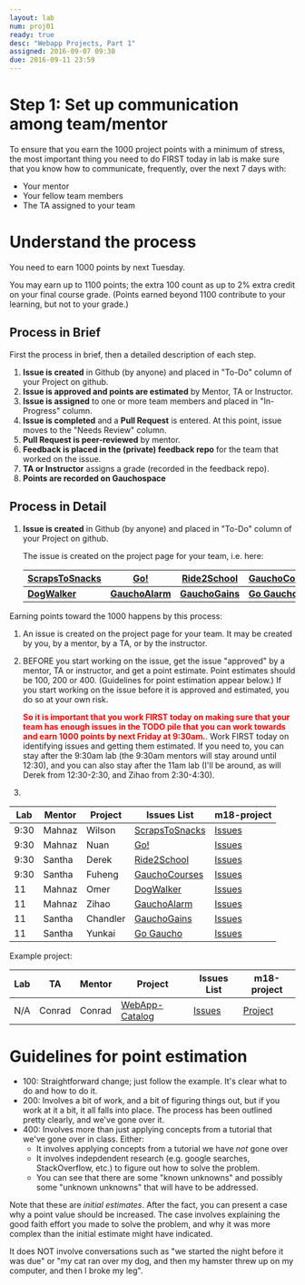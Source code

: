 ```yaml
---
layout: lab
num: proj01
ready: true
desc: "Webapp Projects, Part 1"
assigned: 2016-09-07 09:30
due: 2016-09-11 23:59
---
```


# Step 1: Set up communication among team/mentor

To ensure that you earn the 1000 project points with a minimum of stress, 
the most important thing you need to do FIRST today in lab is make sure that you know 
how to communicate, frequently, over the next 7 days with:
* Your mentor
* Your fellow team members
* The TA assigned to your team

# Understand the process

You need to earn 1000 points by next Tuesday.

You may earn up to 1100 points; the extra 100 count as up to 2% extra credit on your final
course grade.  (Points earned beyond 1100 contribute to your learning, but not to your grade.)

## Process in Brief

First the process in brief, then a detailed description of each step.
1. **Issue is created** in Github (by anyone) and placed in "To-Do" column of your Project on github.
2. **Issue is approved and points are estimated** by Mentor, TA or Instructor.
3. **Issue is assigned** to one or more team members and placed in "In-Progress" column.
4. **Issue is completed** and a **Pull Request** is entered. At this point, issue moves to the
   "Needs Review" column.
5. **Pull Request is peer-reviewed** by mentor.  
6. **Feedback is placed in the (private) feedback repo** for
   the team that worked on the issue.
7. **TA or Instructor** assigns a grade (recorded in the feedback repo).
8. **Points are recorded on Gauchospace**

## Process in Detail

1. **Issue is created** in Github (by anyone) and placed in "To-Do" column of your Project on github.

   The issue is created on the project page for your team, i.e. here:
   
   <div class="project-links" markdown="1">
   <style>
     div.project-links table * td  { font-weight: bold; }
   </style>
   
   |[ScrapsToSnacks](https://github.com/ucsb-cs56-webapps/ucsb-cs56-scrapstosnacks/projects/1)|[Go!](https://github.com/ucsb-cs56-webapps/ucsb-cs56-go/projects/1)|[Ride2School](https://github.com/ucsb-cs56-webapps/ucsb-cs56-ride2school/projects/1)|[GauchoCourses](https://github.com/ucsb-cs56-webapps/ucsb-cs56-gauchocourses/projects/1)|
   |-|-|-|-|
   |[DogWalker](https://github.com/ucsb-cs56-webapps/ucsb-cs56-dogwalker/projects/1)|[GauchoAlarm](https://github.com/ucsb-cs56-webapps/ucsb-cs56-gauchoalarm/projects/1) |[GauchoGains](https://github.com/ucsb-cs56-webapps/ucsb-cs56-gauchogains/projects/2)|[Go Gaucho](https://github.com/ucsb-cs56-webapps/ucsb-cs56-gogaucho/projects/1)|


Earning points toward the 1000 happens by this process:
1. An issue is created on the project page for your team.  It may be created by you, by a mentor,
   by a TA, or by the instructor.
2. BEFORE you start working on the issue, get the issue "approved" by a mentor, TA or instructor,
   and get a point estimate.  Point estimates should be 100, 200 or 400. (Guidelines for point
   estimation appear below.)   If you start working on the issue before it is approved and estimated,
   you do so at your own risk.  
   
   <p> <span style="color:red; font-weight:bold;">So it is important that you work FIRST today
   on making sure that your team has enough issues in the TODO pile that you can work towards and
   earn 1000 points by next Friday at 9:30am.</span>.   Work FIRST today on identifying issues
   and getting them estimated.  If you need to, you can stay 
   after the 9:30am lab (the 9:30am mentors will stay around until 12:30), and you can also stay 
   after the 11am lab (I'll be around, as will Derek from 12:30-2:30, and Zihao from 2:30-4:30).
   
3. 

|Lab| Mentor | Project | Issues List |  m18-project |
|-|-|-|-|-|
|9:30|Mahnaz| Wilson | [ScrapsToSnacks](https://github.com/ucsb-cs56-webapps/ucsb-cs56-scrapstosnacks	) | [Issues](https://github.com/ucsb-cs56-webapps/ucsb-cs56-scrapstosnacks/issues)| [Project](https://github.com/ucsb-cs56-webapps/ucsb-cs56-scrapstosnacks/projects/1)|
|9:30|Mahnaz| 	Nuan	|[Go!](https://github.com/ucsb-cs56-webapps/ucsb-cs56-go)| [Issues](https://github.com/ucsb-cs56-webapps/ucsb-cs56-go/issues)| [Project](https://github.com/ucsb-cs56-webapps/ucsb-cs56-go/projects/1)|
|9:30|Santha|Derek | [Ride2School](https://github.com/ucsb-cs56-webapps/ucsb-cs56-ride2school) | [Issues](https://github.com/ucsb-cs56-webapps/ucsb-cs56-gauchocourses/issues)|[Project](https://github.com/ucsb-cs56-webapps/ucsb-cs56-ride2school/projects/1)|
|9:30|Santha| Fuheng | [GauchoCourses](https://github.com/ucsb-cs56-webapps/ucsb-cs56-gauchocourses) | [Issues](https://github.com/ucsb-cs56-webapps/ucsb-cs56-gauchocourses/issues)|[Project](https://github.com/ucsb-cs56-webapps/ucsb-cs56-gauchocourses/projects/1)|
|11|Mahnaz| Omer | [DogWalker](https://github.com/ucsb-cs56-webapps/ucsb-cs56-dogwalker) | [Issues](https://github.com/ucsb-cs56-webapps/ucsb-cs56-dogwalker/issues)|[Project](https://github.com/ucsb-cs56-webapps/ucsb-cs56-dogwalker/projects/1)|
|11|Mahnaz| Zihao | [GauchoAlarm](https://github.com/ucsb-cs56-webapps/ucsb-cs56-gauchoalarm) | [Issues](https://github.com/ucsb-cs56-webapps/ucsb-cs56-gauchoalarm/issues) |[Project](https://github.com/ucsb-cs56-webapps/ucsb-cs56-gauchoalarm/projects/1) |
|11|Santha| Chandler | [GauchoGains](https://github.com/ucsb-cs56-webapps/ucsb-cs56-gauchogains) | [Issues](https://github.com/ucsb-cs56-webapps/ucsb-cs56-gauchogains/issues)|[Project](https://github.com/ucsb-cs56-webapps/ucsb-cs56-gauchogains/projects/2)|
|11|Santha| Yunkai | [Go Gaucho](https://github.com/ucsb-cs56-webapps/ucsb-cs56-gogaucho) | [Issues](https://github.com/ucsb-cs56-webapps/ucsb-cs56-gogaucho/issues)|[Project](https://github.com/ucsb-cs56-webapps/ucsb-cs56-gogaucho/projects/1)|

Example project:

|Lab| TA |  Mentor | Project | Issues List |  m18-project |
|-|-|-|-|-|-|
| N/A |Conrad | Conrad | [WebApp-Catalog](https://github.com/ucsb-cs56-webapps/ucsb-cs56-webapp-catalog) | [Issues](https://github.com/ucsb-cs56-webapps/ucsb-cs56-webapp-catalog/issues) | [Project](https://github.com/ucsb-cs56-webapps/ucsb-cs56-webapp-catalog/projects/2) | 

# Guidelines for point estimation

* 100: Straightforward change; just follow the example. It's clear what to do and how to do it.
* 200: Involves a bit of work, and a bit of figuring things out, but if you work at it a bit, it
   all falls into place.   The process has been outlined pretty clearly, and we've gone over it.
* 400: Involves more than just applying concepts from a tutorial that we've gone over in class.
   Either:
   * It involves applying concepts from a tutorial we have *not* gone over
   * It involves indepdendent research (e.g. google searches, StackOverflow, etc.) to
      figure out how to solve the problem.
   * You can see that there are some "known unknowns" and possibly some "unknown unknowns"
      that will have to be addressed.

Note that these are *initial estimates*.  After the fact, you can present a case why a point
value should be increased.   The case involves explaining the good faith effort you made to
solve the problem, and why it was more complex than the initial estimate might have indicated.

It does NOT involve conversations such as "we started the night before it was due" or 
"my cat ran over my dog, and then my hamster threw up on my computer, and then I broke my leg".
